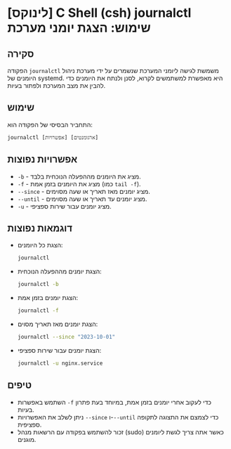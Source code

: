 # [לינוקס] C Shell (csh) journalctl שימוש: הצגת יומני מערכת

## סקירה
הפקודה `journalctl` משמשת לגישה ליומני המערכת שנשמרים על ידי מערכת ניהול היומנים של systemd. היא מאפשרת למשתמשים לקרוא, לסנן ולנתח את היומנים כדי להבין את מצב המערכת ולפתור בעיות.

## שימוש
התחביר הבסיסי של הפקודה הוא:
```
journalctl [אפשרויות] [ארגומנטים]
```

## אפשרויות נפוצות
- `-b` - מציג את היומנים מההפעלה הנוכחית בלבד.
- `-f` - מציג את היומנים בזמן אמת (כמו `tail -f`).
- `--since` - מציג יומנים מאז תאריך או שעה מסוימים.
- `--until` - מציג יומנים עד תאריך או שעה מסוימים.
- `-u` - מציג יומנים עבור שירות ספציפי.

## דוגמאות נפוצות
- הצגת כל היומנים:
  ```bash
  journalctl
  ```

- הצגת יומנים מההפעלה הנוכחית:
  ```bash
  journalctl -b
  ```

- הצגת יומנים בזמן אמת:
  ```bash
  journalctl -f
  ```

- הצגת יומנים מאז תאריך מסוים:
  ```bash
  journalctl --since "2023-10-01"
  ```

- הצגת יומנים עבור שירות ספציפי:
  ```bash
  journalctl -u nginx.service
  ```

## טיפים
- השתמש באפשרות `-f` כדי לעקוב אחרי יומנים בזמן אמת, במיוחד בעת פתרון בעיות.
- ניתן לשלב את האפשרויות `--since` ו-`--until` כדי לצמצם את התצוגה לתקופה ספציפית.
- זכור להשתמש בפקודה עם הרשאות מנהל (sudo) כאשר אתה צריך לגשת ליומנים מוגנים.